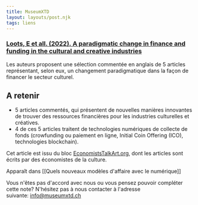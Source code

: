 ```yaml
---
title: MuseumXTD
layout: layouts/post.njk
tags: liens
---
```

### [Loots, E et all. (2022). A paradigmatic change in finance and funding in the cultural and creative industries](https://economiststalkart.org/2022/06/28/a-paradigmatic-change-in-finance-and-funding-in-the-cultural-and-creative-industries%ef%bf%bc/)
Les auteurs proposent une sélection commentée en anglais de 5 articles représentant, selon eux, un changement paradigmatique dans la façon de financer le secteur culturel. 

## A retenir
- 5 articles commentés, qui présentent de nouvelles manières innovantes de trouver des ressources financières pour les industries culturelles et créatives.
- 4 de ces 5 articles traitent de technologies numériques de collecte de fonds (crowfunding ou paiement en ligne, Initial Coin Offering (ICO), technologies blockchain).   

  
Cet article est issu du bloc [EconomistsTalkArt.org](https://economiststalkart.org/about/), dont les articles sont écrits par des économistes de la culture. 


Apparaît dans [[Quels nouveaux modèles d'affaire avec le numérique]]

Vous n'êtes pas d'accord avec nous ou vous pensez pouvoir compléter cette note? N'hésitez pas à nous contacter à l'adresse suivante: [info@museumxtd.ch](mailto:info@museumxtd.ch)